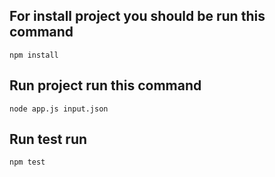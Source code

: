 ## For install project you should be run this command 
`npm install`

## Run project run this command 
`node app.js input.json `

## Run test run 

`npm test `